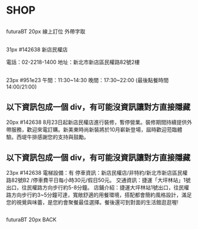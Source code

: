 # SHOP

##
futuraBT 20px
線上訂位
外帶字取

##
31px #142638
新店民權店

電話：02-2218-1400
地址：新北市新店區民權路82號2樓
## 
23px #951e23
午間：11:30~14:30
晚間：17:30~22:00
(最後點餐時間14:00/21:00)

## 以下資訊包成一個 div，有可能沒資訊讓對方直接隱藏
20px #142638
8月23日起新店民權店進行裝修，暫停營業。裝修期間持續提供外帶服務，歡迎來電訂購。新美東時尚新裝將於10月嶄新登場，屆時歡迎蒞臨體驗。西堤牛排感謝您的支持與鼓勵。


## 以下資訊包成一個 div，有可能沒資訊讓對方直接隱藏
23px #142638
電梯設備：有
停車資訊：新店民權店/非特約/新北市新店區民權路82號B2 /停車費平日每小時30元/假日50元。
交通資訊：捷運「大坪林站」1號出口，往民權路方向步行約5-8分鐘。
店鋪介紹：捷運大坪林站1號出口，往民權路方向步行約3~5分鐘可達，寬敞舒適的用餐環境，搭配都會簡約風格設計，滿足您的視覺與味蕾，是您約會聚餐最佳選擇。餐後還可到對面的生活館逛逛喔!

##
futuraBT 20px
BACK